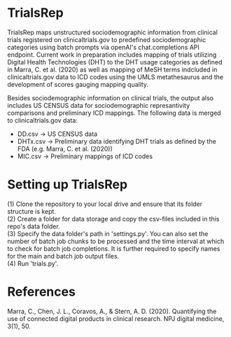 # TrialsRep

TrialsRep maps unstructured sociodemographic information from clinical trials registered on clinicaltrials.gov to predefined sociodemographic categories using batch prompts via openAI's chat.completions API endpoint. Current work in preparation includes mapping of trials utilizing Digital Health Technologies (DHT) to the DHT usage categories as defined in Marra, C. et al. (2020) as well as mapping of MeSH terms indcluded in clinicaltrials.gov data to ICD codes using the UMLS metathesaurus and the development of scores gauging mapping quality.  

Besides sociodemographic information on clinical trials, the output also includes US CENSUS data for sociodemographic represantivity comparisons and preliminary ICD mappings. The following data is merged to clinicaltrials.gov data:  

- DD.csv -> US CENSUS data  
- DHTx.csv -> Preliminary data identifying DHT trials as defined by the FDA (e.g. Marra, C. et al. (2020))  
- MIC.csv -> Preliminary mappings of ICD codes  

# Setting up TrialsRep
(1) Clone the repository to your local drive and ensure that its folder structure is kept.  
(2) Create a folder for data storage and copy the csv-files included in this repo's data folder.  
(3) Specify the data folder's path in 'settings.py'. You can also set the number of batch job chunks to be processed and the time interval at which to check for batch job completions. It is further required to specify names for the main and batch job output files.  
(4) Run 'trials.py'.

# References
Marra, C., Chen, J. L., Coravos, A., & Stern, A. D. (2020). Quantifying the use of connected digital products in clinical research. NPJ digital medicine, 3(1), 50.

